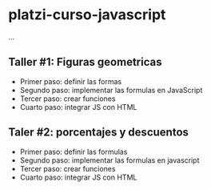 # platzi-curso-javascript

...

## Taller #1: Figuras geometricas

- Primer paso: definir las formas
- Segundo paso: implementar las formulas en JavaScript
- Tercer paso: crear funciones
- Cuarto paso: integrar JS con HTML 

## Taler #2: porcentajes y descuentos

- Primer paso: definir las formulas
- Segundo paso: implementar las formulas en javascript
- Tercer paso: crear funciones
- Cuarto paso: integrar JS con HTML
